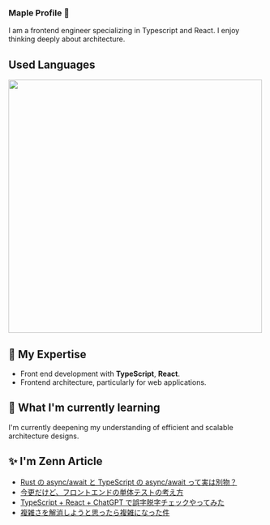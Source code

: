 ### Maple Profile 🍁

I am a frontend engineer specializing in Typescript and React. I enjoy thinking deeply about architecture.

## Used Languages

<p align="left">
   <a href="https://github.com/fuuki12" target="_blank">
    <img src="https://github-readme-stats.vercel.app/api/top-langs/?username=fuuki12&layout=compact&bg_color=DEG,ffb3ba,ffdfba&title_color=fc85ae" width="500px;" target="_blank" />
   </a>
</p>

## 🔭 My Expertise

- Front end development with **TypeScript**, **React**.
- Frontend architecture, particularly for web applications.

## 🌱 What I'm currently learning

I'm currently deepening my understanding of efficient and scalable architecture designs.

## ✨ I'm Zenn Article

- [Rust の async/await と TypeScript の async/await って実は別物？](/maple_siro/articles/e3d5fe66fec4dc)
- [今更だけど、フロントエンドの単体テストの考え方](/maple_siro/articles/c0988e361b73c7)
- [TypeScript + React + ChatGPT で誤字脱字チェックやってみた](/maple_siro/articles/6ff68f63766b72)
- [複雑さを解消しようと思ったら複雑になった件](/maple_siro/articles/0caad77a5cb79d)
